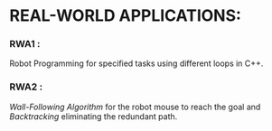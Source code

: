 # REAL-WORLD APPLICATIONS:

### RWA1 : 
Robot Programming for specified tasks using different loops in C++.

### RWA2 : 
_Wall-Following Algorithm_ for the robot mouse to reach the goal and _Backtracking_ eliminating the redundant path.
